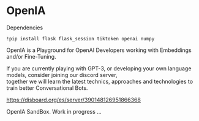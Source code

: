 # OpenIA
Dependencies
```
!pip install flask flask_session tiktoken openai numpy
```
OpenIA is a Playground for OpenAI Developers working with Embeddings and/or Fine-Tuning.

If you are currently playing with GPT-3, or developing your own language models, consider joining our discord server,\
together we will learn the latest technics, approaches and technologies to train better Conversational Bots.

https://disboard.org/es/server/390148126951866368

OpenIA SandBox. Work in progress ...
